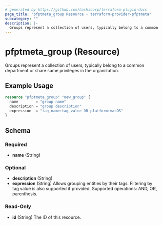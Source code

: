 ```yaml
---
# generated by https://github.com/hashicorp/terraform-plugin-docs
page_title: "pfptmeta_group Resource - terraform-provider-pfptmeta"
subcategory: ""
description: |-
  Groups represent a collection of users, typically belong to a common department or share same privileges in the organization.
---
```


# pfptmeta_group (Resource)

Groups represent a collection of users, typically belong to a common department or share same privileges in the organization.

## Example Usage

```terraform
resource "pfptmeta_group" "new_group" {
  name        = "group name"
  description = "group description"
  expression  = "tag_name:tag_value OR platform:macOS"
}
```

<!-- schema generated by tfplugindocs -->
## Schema

### Required

- **name** (String)

### Optional

- **description** (String)
- **expression** (String) Allows grouping entities by their tags. Filtering by tag value is also supported if provided. Supported operations: AND, OR, parenthesis.

### Read-Only

- **id** (String) The ID of this resource.


